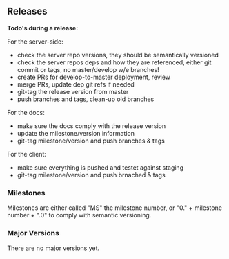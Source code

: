 ## Releases

**Todo's during a release:**

For the server-side:

- check the server repo versions, they should be semantically versioned
- check the server repos deps and how they are referenced,
either git commit or tags, no master/develop w/e branches!
- create PRs for develop-to-master deployment, review
- merge PRs, update dep git refs if needed
- git-tag the release version from master
- push branches and tags, clean-up old branches

For the docs:

- make sure the docs comply with the release version
- update the milestone/version information
- git-tag milestone/version and push branches & tags

For the client:

- make sure everything is pushed and testet against staging
- git-tag milestone/version and push brnached & tags


### Milestones

Milestones are either called "MS" the milestone number,
or "0." + milestone number + ".0" to comply with semantic versioning.


### Major Versions

There are no major versions yet.
